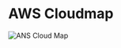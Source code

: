 # AWS Cloudmap

![ANS Cloud Map](https://github.com/tuananhhedspibk/RoadToSeniorDev/assets/15076665/570de250-b3b8-4f46-8a68-56619802a501)
